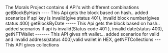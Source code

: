 The Morals Project contains 4 API's with different combinations
getBlockByHash  ---- This Api gets the block based on hash.. added scenarios if api key is invalid(give status 401), invalid block number(gives status 400)
getBlockByDate ----- This Api gets the block based on hash.. added scenarios if api is invalid(Status code 401 ), invalid date(status 400), 
getNFTWallet ------- This API gives nft wallet... added scenarios for valid and invalid address(status 400),valid wallet in HEX, 
getNFTCollections --- This API gives collections
